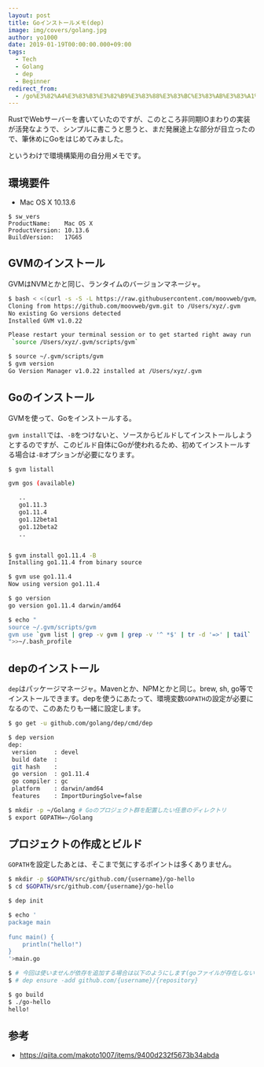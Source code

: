 ```yaml
---
layout: post
title: Goインストールメモ(dep)
image: img/covers/golang.jpg
author: yo1000
date: 2019-01-19T00:00:00.000+09:00
tags:
  - Tech
  - Golang
  - dep
  - Beginner
redirect_from:
  - /go%E3%82%A4%E3%83%B3%E3%82%B9%E3%83%88%E3%83%BC%E3%83%AB%E3%83%A1%E3%83%A2-dep
---
```


RustでWebサーバーを書いていたのですが、このところ非同期IOまわりの実装が活発なようで、シンプルに書こうと思うと、まだ発展途上な部分が目立ったので、筆休めにGoをはじめてみました。

というわけで環境構築用の自分用メモです。


## 環境要件
- Mac OS X 10.13.6

```
$ sw_vers
ProductName:	Mac OS X
ProductVersion:	10.13.6
BuildVersion:	17G65
```


## GVMのインストール
GVMはNVMとかと同じ、ランタイムのバージョンマネージャ。

```bash
$ bash < <(curl -s -S -L https://raw.githubusercontent.com/moovweb/gvm/master/binscripts/gvm-installer)
Cloning from https://github.com/moovweb/gvm.git to /Users/xyz/.gvm
No existing Go versions detected
Installed GVM v1.0.22

Please restart your terminal session or to get started right away run
 `source /Users/xyz/.gvm/scripts/gvm`

$ source ~/.gvm/scripts/gvm 
$ gvm version
Go Version Manager v1.0.22 installed at /Users/xyz/.gvm
```


## Goのインストール
GVMを使って、Goをインストールする。

`gvm install`では、`-B`をつけないと、ソースからビルドしてインストールしようとするのですが、このビルド自体にGoが使われるため、初めてインストールする場合は`-B`オプションが必要になります。

```bash
$ gvm listall

gvm gos (available)

   ..
   go1.11.3
   go1.11.4
   go1.12beta1
   go1.12beta2
   ..


$ gvm install go1.11.4 -B
Installing go1.11.4 from binary source

$ gvm use go1.11.4
Now using version go1.11.4

$ go version
go version go1.11.4 darwin/amd64

$ echo "             
source ~/.gvm/scripts/gvm
gvm use `gvm list | grep -v gvm | grep -v '^ *$' | tr -d '=>' | tail`
">>~/.bash_profile 
```


## depのインストール
`dep`はパッケージマネージャ。Mavenとか、NPMとかと同じ。brew, sh, go等でインストールできます。depを使うにあたって、環境変数`GOPATH`の設定が必要になるので、このあたりも一緒に設定します。

```bash
$ go get -u github.com/golang/dep/cmd/dep

$ dep version
dep:
 version     : devel
 build date  : 
 git hash    : 
 go version  : go1.11.4
 go compiler : gc
 platform    : darwin/amd64
 features    : ImportDuringSolve=false

$ mkdir -p ~/Golang # Goのプロジェクト群を配置したい任意のディレクトリ
$ export GOPATH=~/Golang
```


## プロジェクトの作成とビルド
`GOPATH`を設定したあとは、そこまで気にするポイントは多くありません。

```bash
$ mkdir -p $GOPATH/src/github.com/{username}/go-hello
$ cd $GOPATH/src/github.com/{username}/go-hello

$ dep init

$ echo '
package main
 
func main() {
    println("hello!")
}
'>main.go

$ # 今回は使いませんが依存を追加する場合は以下のようにします(goファイルが存在しないと失敗します)
$ # dep ensure -add github.com/{username}/{repository}

$ go build
$ ./go-hello
hello!
```


## 参考
- https://qiita.com/makoto1007/items/9400d232f5673b34abda
